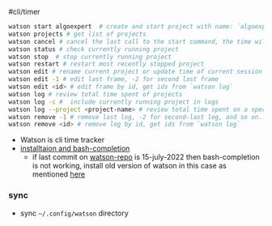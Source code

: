 #cli/timer

```bash
watson start algoexpert  # create and start project with name: `algoexpert`
watson projects # get list of projects
watson cancel # cancel the last call to the start command, the time will not be recorded
watson status # check currently running project
watson stop  # stop currently running project
watson restart # restart most recently stopped project
watson edit # rename current project or update time of current session
watson edit -1 # edit last frame, -2 for second last frame
watson edit <id> # edit frame by id, get ids from `watson log`
watson log # review total time spent of projects
watson log -c #  include currently running project in logs
watson log --project <project-name> # review total time spent on a specific project
watson remove -1 # remove last log, -2 for second-last log, and so on...
watson remove <id> # remove log by id, get ids from `watson log`
```

- Watson is cli time tracker
- [installtaion and bash-completion](https://tailordev.github.io/Watson/)
  - if last commit on [watson-repo](https://github.com/TailorDev/Watson) is 15-july-2022 then bash-completion is not working, install old version of watson in this case as mentioned [here](https://github.com/TailorDev/Watson/issues/491#issuecomment-1748119604)

### sync

- sync `~/.config/watson` directory
